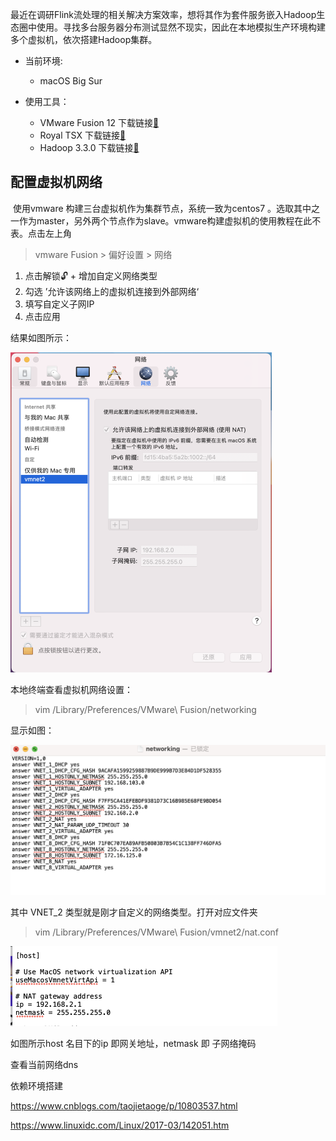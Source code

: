 ​	最近在调研Flink流处理的相关解决方案效率，想将其作为套件服务嵌入Hadoop生态圈中使用。寻找多台服务器分布测试显然不现实，因此在本地模拟生产环境构建多个虚拟机，依次搭建Hadoop集群。

- 当前环境:
  -  macOS Big Sur 

- 使用工具：
  - VMware Fusion 12  下载链接[🔗](https://www.macwk.com/soft/vmware-fusion)     
  -  Royal TSX  下载链接[🔗](https://www.royalapps.com/ts/mac/download)
  - Hadoop 3.3.0 下载链接[🔗](http://mirror.bit.edu.cn/apache/hadoop/common/hadoop-3.3.0/) 

 ## 配置虚拟机网络

​		使用vmware 构建三台虚拟机作为集群节点，系统一致为centos7 。选取其中之一作为master，另外两个节点作为slave。vmware构建虚拟机的使用教程在此不表。点击左上角

> vmware Fusion > 偏好设置 > 网络

1. 点击解锁🔓  + 增加自定义网络类型
2. 勾选 ’允许该网络上的虚拟机连接到外部网络‘
3. 填写自定义子网IP
4. 点击应用

结果如图所示：

<img src="src/2020-11-18-1.png" style="zoom:50%;" />

本地终端查看虚拟机网络设置：

> vim /Library/Preferences/VMware\ Fusion/networking

显示如图：

<img src="src/2020-11-20-2.png" style="zoom:50%;" />

其中 VNET_2 类型就是刚才自定义的网络类型。打开对应文件夹 

> vim /Library/Preferences/VMware\ Fusion/vmnet2/nat.conf

<img src="src/2020-11-20-1.png" style="zoom:50%;" />

如图所示host 名目下的ip 即网关地址，netmask 即 子网络掩码

查看当前网络dns





  依赖环境搭建

https://www.cnblogs.com/taojietaoge/p/10803537.html

https://www.linuxidc.com/Linux/2017-03/142051.htm


